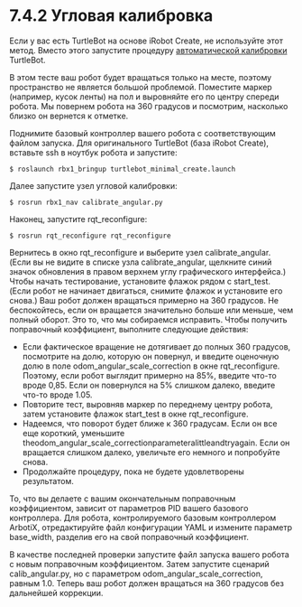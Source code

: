 # 7.4.2 Угловая калибровка

Если у вас есть TurtleBot на основе iRobot Create, не используйте этот метод. Вместо этого запустите процедуру [автоматической калибровки](http://wiki.ros.org/turtlebot_calibration/Tutorials/Calibrate%20Odometry%20and%20Gyro) TurtleBot.

В этом тесте ваш робот будет вращаться только на месте, поэтому пространство не является большой проблемой. Поместите маркер \(например, кусок ленты\) на пол и выровняйте его по центру спереди робота. Мы повернем робота на 360 градусов и посмотрим, насколько близко он вернется к отметке.

Поднимите базовый контроллер вашего робота с соответствующим файлом запуска. Для оригинального TurtleBot \(база iRobot Create\), вставьте ssh в ноутбук робота и запустите:

```text
$ roslaunch rbx1_bringup turtlebot_minimal_create.launch
```

Далее запустите узел угловой калибровки:

```text
$ rosrun rbx1_nav calibrate_angular.py
```

Наконец, запустите rqt\_reconfigure:

```text
$ rosrun rqt_reconfigure rqt_reconfigure
```

Вернитесь в окно rqt\_reconfigure и выберите узел calibrate\_angular. \(Если вы не видите в списке узла calibrate\_angular, щелкните синий значок обновления в правом верхнем углу графического интерфейса.\) Чтобы начать тестирование, установите флажок рядом с start\_test. \(Если робот не начинает двигаться, снимите флажок и установите его снова.\) Ваш робот должен вращаться примерно на 360 градусов. Не беспокойтесь, если он вращается значительно больше или меньше, чем полный оборот. Это то, что мы собираемся исправить. Чтобы получить поправочный коэффициент, выполните следующие действия:

* Если фактическое вращение не дотягивает до полных 360 градусов, посмотрите на долю, которую он повернул, и введите оценочную долю в поле odom\_angular\_scale\_correction в окне rqt\_reconfigure. Поэтому, если робот выглядит примерно на 85%, введите что-то вроде 0,85. Если он повернулся на 5% слишком далеко, введите что-то вроде 1.05.
* Повторите тест, выровняв маркер по переднему центру робота, затем установите флажок start\_test в окне rqt\_reconfigure. 
* Надеемся, что поворот будет ближе к 360 градусам. Если он все еще короткий, уменьшите theodom\_angular\_scale\_correctionparameteralittleandtryagain. Если он вращается слишком далеко, увеличьте его немного и попробуйте снова. 
* Продолжайте процедуру, пока не будете удовлетворены результатом.

То, что вы делаете с вашим окончательным поправочным коэффициентом, зависит от параметров PID вашего базового контроллера. Для робота, контролируемого базовым контроллером ArbotiX, отредактируйте файл конфигурации YAML и измените параметр base\_width, разделив его на свой поправочный коэффициент.

В качестве последней проверки запустите файл запуска вашего робота с новым поправочным коэффициентом. Затем запустите сценарий calib\_angular.py, но с параметром odom\_angular\_scale\_correction, равным 1.0. Теперь ваш робот должен вращаться на 360 градусов без дальнейшей коррекции.

